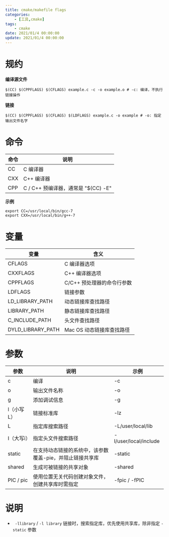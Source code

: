 ```yaml
---
title: cmake/makefile flags
categories: 
	- [工具,cmake]
tags:
	- cmake
date: 2021/01/4 00:00:00
update: 2021/01/4 00:00:00
---
```


# 规约

**编译源文件**

```shell
$(CC) $(CPPFLAGS) $(CFLAGS) example.c -c -o example.o # -c: 编译，不执行链接操作
```

**链接**

```shell
$(CC) $(CPPFLAGS) $(CFLAGS) $(LDFLAGS) example.c -o example # -o: 指定输出文件名字
```

# 命令

| 命令 | 说明                                |
| ---- | ----------------------------------- |
| CC   | C 编译器                            |
| CXX  | C++ 编译器                          |
| CPP  | C / C++ 预编译器，通常是 "$(CC) -E" |

**示例**

```shell
export CC=/usr/local/bin/gcc-7
export CXX=/usr/local/bin/g++-7
```

# 变量

| 变量              | 含义                       |
| ----------------- | -------------------------- |
| CFLAGS            | C 编译器选项               |
| CXXFLAGS          | C++ 编译器选项             |
| CPPFLAGS          | C/C++ 预处理器的命令行参数 |
| LDFLAGS           | 链接参数                   |
| LD_LIBRARY_PATH   | 动态链接库查找路径         |
| LIBRARY_PATH      | 静态链接库查找路径         |
| C_INCLUDE_PATH    | 头文件查找路径             |
| DYLD_LIBRARY_PATH | Mac OS 动态链接库查找路径  |

# 参数

| 参数       | 说明                                                     | 示例                  |
| ---------- | -------------------------------------------------------- | --------------------- |
| c          | 编译                                                     | -c                    |
| o          | 输出文件名称                                             | -o                    |
| g          | 添加调试信息                                             | -g                    |
| l（小写L） | 链接标准库                                               | -lz                   |
| L          | 指定库搜索路径                                           | -L/user/local/lib     |
| I（大写i） | 指定头文件搜索路径                                       | -I/user/local/include |
| static     | 在支持动态链接的系统中，该参数覆盖-pie，并阻止链接共享库 | -static               |
| shared     | 生成可被链接的共享对象                                   | -shared               |
| PIC / pic  | 使用位置无关代码创建对象文件，创建共享库时需指定         | -fpic / -fPIC         |

# 说明

- ` -llibrary` / `-l library` 链接时，搜索指定库，优先使用共享库，除非指定 `-static` 参数
